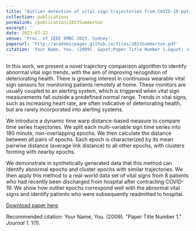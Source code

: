 ```yaml
---
title: "Outlier detection of vital sign trajectories from COVID-19 patients"
collection: publications
permalink: /publication/2023Summerton
excerpt: ''
date: 2023-07-22
venue: 'Proc. of IEEE EMBC 2023, Sydney'
paperurl: 'http://academicpages.github.io/files/2023Summerton.pdf'
citation: 'Your Name, You. (2009). &quot;Paper Title Number 1.&quot; <i>Journal 1</i>. 1(1).'
---
```

In this work, we present a novel trajectory comparison
algorithm to identify abnormal vital sign trends, with
the aim of improving recognition of deteriorating health.
There is growing interest in continuous wearable vital
sign sensors for monitoring patients remotely at home. These
monitors are usually coupled to an alerting system, which is
triggered when vital sign measurements fall outside a predefined
normal range. Trends in vital signs, such as increasing heart
rate, are often indicative of deteriorating health, but are rarely
incorporated into alerting systems.

We introduce a dynamic time warp distance-based measure
to compare time series trajectories. We split each multi-variable
sign time series into 180 minute, non-overlapping epochs. We
then calculate the distance between all pairs of epochs. Each
epoch is characterized by its mean pairwise distance (average
link distance) to all other epochs, with clusters forming with
nearby epochs.

We demonstrate in synthetically generated data that this
method can identify abnormal epochs and cluster epochs with
similar trajectories. We then apply this method to a real-world
data set of vital signs from 8 patients who had recently been
discharged from hospital after contracting COVID-19. We show
how outlier epochs correspond well with the abnormal vital
signs and identify patients who were subsequently readmitted
to hospital.

[Download paper here](http://academicpages.github.io/files/2023Summerton.pdf)

Recommended citation: Your Name, You. (2009). "Paper Title Number 1." <i>Journal 1</i>. 1(1).
